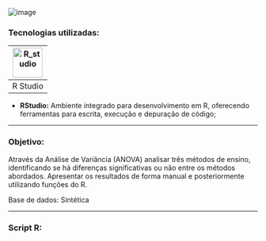 ![image](https://github.com/AlbertoFAraujo/R_MongoDB_R_airbnb/assets/105552990/f88f67b4-373f-41a1-ac46-b21ec3137c97)

### Tecnologias utilizadas: 
| [<img align="center" alt="R_studio" height="60" width="60" src="https://github.com/AlbertoFAraujo/R_Petrobras/assets/105552990/02dff6df-07be-43dc-8b35-21d06eabf9e1">](https://posit.co/download/rstudio-desktop/) | 
|:---:|
| R Studio |
- **RStudio:** Ambiente integrado para desenvolvimento em R, oferecendo ferramentas para escrita, execução e depuração de código;

<hr>

### Objetivo: 

Através da Análise de Variância (ANOVA) analisar três métodos de ensino, identificando se há diferenças significativas ou não entre os métodos abordados. Apresentar os resultados de forma manual e posteriormente utilizando funções do R.

Base de dados: Sintética
<hr>

### Script R: 

